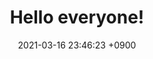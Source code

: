 ---
layout: post
title:  "Hello everyone!"
date:   2021-03-16 23:46:23 +0900
categories: jekyll update
---